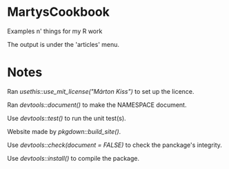 # MartysCookbook
Examples n' things for my R work

The output is under the 'articles' menu.

# Notes

Ran *usethis::use_mit_license("Márton Kiss")* to set up the licence.  

Ran *devtools::document()* to make the NAMESPACE document.  

Use *devtools::test()* to run the unit test(s).  

Website made by *pkgdown::build_site()*.

Use *devtools::check(document = FALSE)* to check the panckage's integrity.

Use *devtools::install()* to compile the package.


